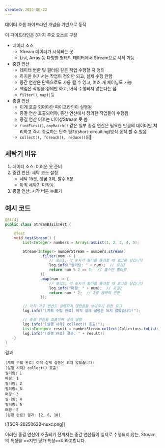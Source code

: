 ```yaml
---
created: 2025-06-22
---
```

데이터 흐름 파이프라인 개념을 기반으로 동작

이 파이프라인은 3가지 주요 요소로 구성
- 데이터 소스
	- Stream 데이터가 시작되는 곳
	- List, Array 등 다양한 형태의 데이터에서 Stream으로 시작 가능
- 중간 연산
	- 데이터 변환 및 필터링 같은 작업 수행할 지 정의
	- 하지만 여기서는 작업이 정의만 되고, 실제 수행 안함
	- 중간 연산은 단독으로도 사용 될 수 있고, 여러 개 체이닝도 가능
	- 핵심은 작업을 정의만 하고, 아직 수행되지 않는다는 점
	- `filter()`, `map()`등
- 종결 연산
	- 이게 호출 되어야만 파이프라인이 실행됨
	- 종결 연산 호출되어야, 중간 연산에서 정의한 작업들이 수행됨
	- 종결 연산 이후는 더이상Stream 못 씀
	- `findFirst()`, `anyMatch()` 같은 일부 종결 연산은 필요한 만큼의 데이터만 처리하고 즉시 종료하는 단축 평가(short-circuiting)방식 동작 할 수 있음
	- `collect(), foreach(), reduce()등`

## 세탁기 비유
1. 데이터 소스: 더러운 옷 준비
2. 중간 연산: 세탁 코스 설정
	- 세탁 15분, 헹굼 3회, 탈수 5분
	- 아직 세탁기 미작동
3. 종결 연산: 시작 버튼 누르기

## 예시 코드
```java
@Slf4j
public class StreamBasicTest {

    @Test
    void testStream() {
        List<Integer> numbers = Arrays.asList(1, 2, 3, 4, 5);

        Stream<Integer> numberStream = numbers.stream()
                .filter(num -> {
                    // 로깅1: 각 숫자가 필터를 통과할 때 로그를 남깁니다
                    log.info("필터링: " + num);  // 로깅1
                    return num % 2 == 1;  // 홀수만 필터링
                })
                .map(num -> {
                    // 로깅2: 각 숫자가 필터를 통과할 때 로그를 남깁니다
                    log.info("매핑: " + num);  // 로깅2
                    return num * 2;  // 2를 곱하여 변환
                });

        // 아직 아무 연산도 실행되지 않았음을 보여주기 위한 로그
        log.info("[계획 수립 완료] 아직 실제 실행은 되지 않았습니다!");

        // 종결 연산을 호출하여 실제 실행
        log.info("[실행 시작] collect() 호출!");
        List<Integer> result = numberStream.collect(Collectors.toList());
        log.info("[실행 완료] 결과: " + result);
    }
}
```
결과
```
[계획 수립 완료] 아직 실제 실행은 되지 않았습니다!
[실행 시작] collect() 호출!
필터링: 1
매핑: 1
필터링: 2
필터링: 3
매핑: 3
필터링: 4
필터링: 5
매핑: 5
[실행 완료] 결과: [2, 6, 10]

```
![[SCR-20250622-nuxc.png]]

이러한 종결 연산이 호출되기 전까지는 중간 연산들이 실제로 수행되지 않는, Stream 의 특성을 ==지연 평가 특성==이라고합니다.